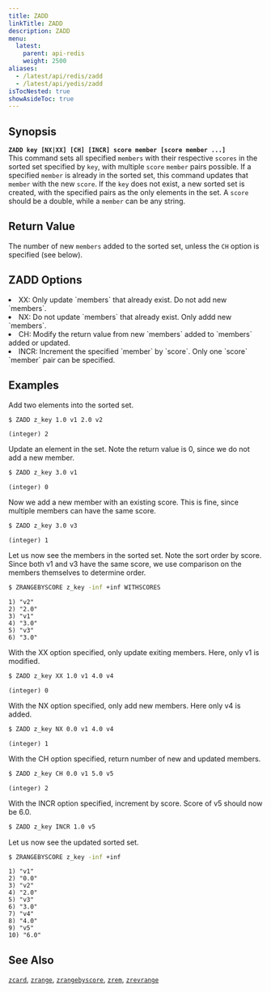 ```yaml
---
title: ZADD
linkTitle: ZADD
description: ZADD
menu:
  latest:
    parent: api-redis
    weight: 2500
aliases:
  - /latest/api/redis/zadd
  - /latest/api/yedis/zadd
isTocNested: true
showAsideToc: true
---
```


## Synopsis
<b>`ZADD key [NX|XX] [CH] [INCR] score member [score member ...]`</b><br>
This command sets all specified `members` with their respective `scores` in the sorted set
specified by `key`, with multiple `score` `member` pairs possible. If a specified `member` is already in
the sorted set, this command updates that `member` with the new `score`. If the `key` does not exist, a new sorted set
is created, with the specified pairs as the only elements in the set. A `score` should be a double,
while a `member` can be any string.

## Return Value
The number of new `members` added to the sorted set, unless the `CH` option is specified (see below).

## ZADD Options
<li> XX: Only update `members` that already exist. Do not add new `members`.</li>
<li> NX: Do not update `members` that already exist. Only addd new `members`.</li>
<li> CH: Modify the return value from new `members` added to `members` added or updated.</li>
<li> INCR: Increment the specified `member` by `score`. Only one `score` `member` pair can be specified.</li>

## Examples

Add two elements into the sorted set.

```sh
$ ZADD z_key 1.0 v1 2.0 v2
```

```
(integer) 2
```

Update an element in the set. Note the return value is 0, since we do not add a new member.

```sh
$ ZADD z_key 3.0 v1
```

```
(integer) 0
```

Now we add a new member with an existing score. This is fine, since multiple members can have the same score.

```sh
$ ZADD z_key 3.0 v3
```

```
(integer) 1
```

Let us now see the members in the sorted set. Note the sort order by score. Since both v1 and v3 have the same score, we use comparison on the members themselves to determine order.

```sh
$ ZRANGEBYSCORE z_key -inf +inf WITHSCORES
```

```
1) "v2"
2) "2.0"
3) "v1"
4) "3.0"
5) "v3"
6) "3.0"
```

With the XX option specified, only update exiting members. Here, only v1 is modified.

```sh
$ ZADD z_key XX 1.0 v1 4.0 v4
```

```
(integer) 0
```

With the NX option specified, only add new members. Here only v4 is added.

```sh
$ ZADD z_key NX 0.0 v1 4.0 v4
```

```
(integer) 1
```

With the CH option specified, return number of new and updated members.

```sh
$ ZADD z_key CH 0.0 v1 5.0 v5
```

```
(integer) 2
```

With the INCR option specified, increment by score. Score of v5 should now be 6.0.

```sh
$ ZADD z_key INCR 1.0 v5
```


Let us now see the updated sorted set.

```sh
$ ZRANGEBYSCORE z_key -inf +inf
```

```
1) "v1"
2) "0.0"
3) "v2"
4) "2.0"
5) "v3"
6) "3.0"
7) "v4"
8) "4.0"
9) "v5"
10) "6.0"
```

## See Also
[`zcard`](../zcard/), [`zrange`](../zrange/), [`zrangebyscore`](../zrangebyscore/), [`zrem`](../zrem/), [`zrevrange`](../zrevrange)
